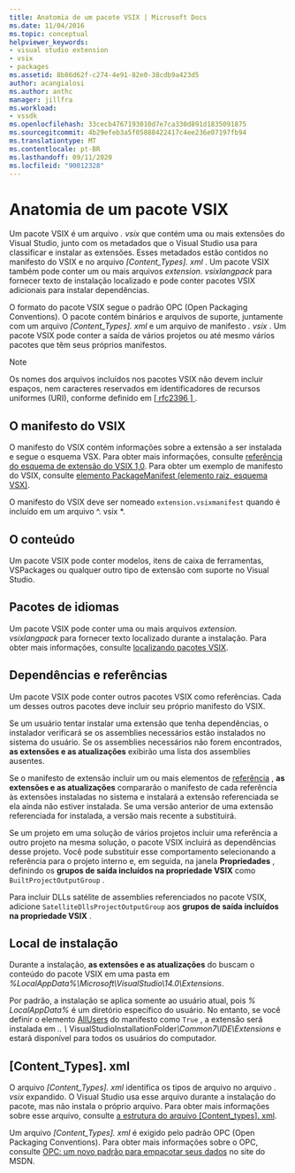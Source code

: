 ```yaml
---
title: Anatomia de um pacote VSIX | Microsoft Docs
ms.date: 11/04/2016
ms.topic: conceptual
helpviewer_keywords:
- visual studio extension
- vsix
- packages
ms.assetid: 8b86d62f-c274-4e91-82e0-38cdb9a423d5
author: acangialosi
ms.author: anthc
manager: jillfra
ms.workload:
- vssdk
ms.openlocfilehash: 33cecb4767193010d7e7ca330d891d1835091875
ms.sourcegitcommit: 4b29efeb3a5f05888422417c4ee236e07197fb94
ms.translationtype: MT
ms.contentlocale: pt-BR
ms.lasthandoff: 09/11/2020
ms.locfileid: "90012328"
---
```

# <a name="anatomy-of-a-vsix-package"></a>Anatomia de um pacote VSIX
Um pacote VSIX é um arquivo *. vsix* que contém uma ou mais extensões do Visual Studio, junto com os metadados que o Visual Studio usa para classificar e instalar as extensões. Esses metadados estão contidos no manifesto do VSIX e no arquivo *[Content_Types]. xml* . Um pacote VSIX também pode conter um ou mais arquivos *extension. vsixlangpack* para fornecer texto de instalação localizado e pode conter pacotes VSIX adicionais para instalar dependências.

 O formato do pacote VSIX segue o padrão OPC (Open Packaging Conventions). O pacote contém binários e arquivos de suporte, juntamente com um arquivo *[Content_Types]. xml* e um arquivo de manifesto *. vsix* . Um pacote VSIX pode conter a saída de vários projetos ou até mesmo vários pacotes que têm seus próprios manifestos.

> [!NOTE]
> Os nomes dos arquivos incluídos nos pacotes VSIX não devem incluir espaços, nem caracteres reservados em identificadores de recursos uniformes (URI), conforme definido em [ \[ rfc2396 \] ](https://www.rfc-editor.org/rfc/rfc2396.txt).

## <a name="the-vsix-manifest"></a>O manifesto do VSIX
 O manifesto do VSIX contém informações sobre a extensão a ser instalada e segue o esquema VSX. Para obter mais informações, consulte [referência do esquema de extensão do VSIX 1,0](/previous-versions/dd393700(v=vs.110)). Para obter um exemplo de manifesto do VSIX, consulte [elemento PackageManifest (elemento raiz, esquema VSX)](/previous-versions/dd393754(v=vs.110)).

 O manifesto do VSIX deve ser nomeado `extension.vsixmanifest` quando é incluído em um arquivo ^. vsix *.

## <a name="the-content"></a>O conteúdo
 Um pacote VSIX pode conter modelos, itens de caixa de ferramentas, VSPackages ou qualquer outro tipo de extensão com suporte no Visual Studio.

## <a name="language-packs"></a>Pacotes de idiomas
 Um pacote VSIX pode conter uma ou mais arquivos *extension. vsixlangpack* para fornecer texto localizado durante a instalação. Para obter mais informações, consulte [localizando pacotes VSIX](../extensibility/localizing-vsix-packages.md).

## <a name="dependencies-and-references"></a>Dependências e referências
 Um pacote VSIX pode conter outros pacotes VSIX como referências. Cada um desses outros pacotes deve incluir seu próprio manifesto do VSIX.

 Se um usuário tentar instalar uma extensão que tenha dependências, o instalador verificará se os assemblies necessários estão instalados no sistema do usuário. Se os assemblies necessários não forem encontrados, **as extensões e as atualizações** exibirão uma lista dos assemblies ausentes.

 Se o manifesto de extensão incluir um ou mais elementos de [referência](/previous-versions/visualstudio/visual-studio-2010/dd393687(v=vs.100)) , **as extensões e as atualizações** compararão o manifesto de cada referência às extensões instaladas no sistema e instalará a extensão referenciada se ela ainda não estiver instalada. Se uma versão anterior de uma extensão referenciada for instalada, a versão mais recente a substituirá.

 Se um projeto em uma solução de vários projetos incluir uma referência a outro projeto na mesma solução, o pacote VSIX incluirá as dependências desse projeto. Você pode substituir esse comportamento selecionando a referência para o projeto interno e, em seguida, na janela **Propriedades** , definindo os **grupos de saída incluídos na propriedade VSIX** como `BuiltProjectOutputGroup` .

 Para incluir DLLs satélite de assemblies referenciados no pacote VSIX, adicione `SatelliteDllsProjectOutputGroup` aos **grupos de saída incluídos na propriedade VSIX** .

## <a name="installation-location"></a>Local de instalação
 Durante a instalação, **as extensões e as atualizações** do buscam o conteúdo do pacote VSIX em uma pasta em *%LocalAppData%\Microsoft\VisualStudio\14.0\Extensions*.

 Por padrão, a instalação se aplica somente ao usuário atual, pois *% LocalAppData%* é um diretório específico do usuário. No entanto, se você definir o elemento [AllUsers](/previous-versions/ee191547(v=vs.110)) do manifesto como `True` , a extensão será instalada em <em>.. \\ </em> VisualStudioInstallationFolder<em>\Common7\IDE\Extensions</em> e estará disponível para todos os usuários do computador.

## <a name="content_typesxml"></a>[Content_Types]. xml
 O arquivo *[Content_Types]. xml* identifica os tipos de arquivo no arquivo *. vsix* expandido. O Visual Studio usa esse arquivo durante a instalação do pacote, mas não instala o próprio arquivo. Para obter mais informações sobre esse arquivo, consulte [a estrutura do arquivo [Content_types]. xml](the-structure-of-the-content-types-dot-xml-file.md).

 Um arquivo *[Content_Types]. xml* é exigido pelo padrão OPC (Open Packaging Conventions). Para obter mais informações sobre o OPC, consulte [OPC: um novo padrão para empacotar seus dados](/archive/blogs/msdnmagazine/opc-a-new-standard-for-packaging-your-data) no site do MSDN.
